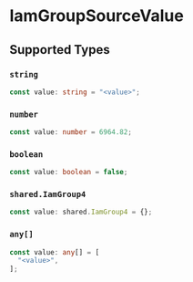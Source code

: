 # IamGroupSourceValue


## Supported Types

### `string`

```typescript
const value: string = "<value>";
```

### `number`

```typescript
const value: number = 6964.82;
```

### `boolean`

```typescript
const value: boolean = false;
```

### `shared.IamGroup4`

```typescript
const value: shared.IamGroup4 = {};
```

### `any[]`

```typescript
const value: any[] = [
  "<value>",
];
```

